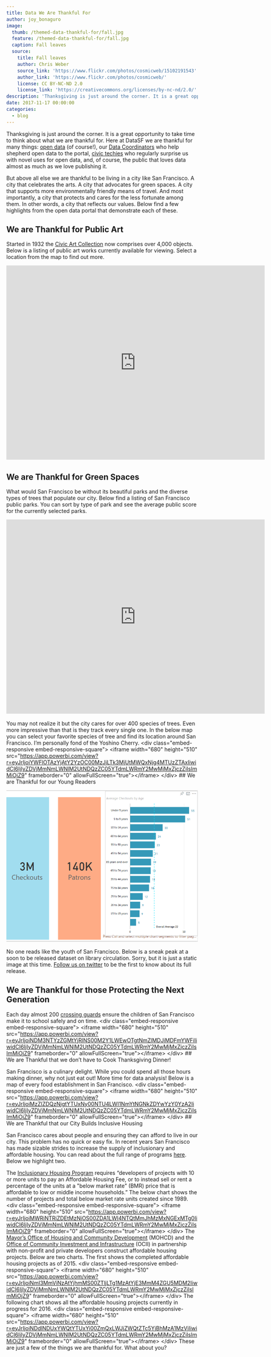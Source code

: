 ```yaml
---
title: Data We Are Thankful For
author: joy_bonaguro
image:
  thumb: /themed-data-thankful-for/fall.jpg
  feature: /themed-data-thankful-for/fall.jpg
  caption: Fall leaves
  source:
    title: Fall leaves
    author: Chris Weber
    source_link: 'https://www.flickr.com/photos/cosmicweb/15102191543'
    author_link: 'https://www.flickr.com/photos/cosmicweb/'
    license: CC BY-NC-ND 2.0
    license_link: 'https://creativecommons.org/licenses/by-nc-nd/2.0/'
description: 'Thanksgiving is just around the corner. It is a great opportunity to take time to think about what we are thankful for. Here at DataSF we are thankful for many things: open data (of course!), our Data Coordinators...'
date: 2017-11-17 00:00:00
categories:
  - blog
---
```



Thanksgiving is just around the corner. It is a great opportunity to take time to think about what we are thankful for. Here at DataSF we are thankful for many things: [open data](https://data.sfgov.org/) (of course!), our [Data Coordinators](https://datasf.org/coordinators/) who help shepherd open data to the portal, [civic techies](http://codeforsanfrancisco.org/projects) who regularly surprise us with novel uses for open data, and, of course, the public that loves data almost as much as we love publishing it.

But above all else we are thankful to be living in a city like San Francisco. A city that celebrates the arts. A city that advocates for green spaces. A city that supports more environmentally friendly means of travel. And most importantly, a city that protects and cares for the less fortunate among them. In other words, a city that reflects our values. Below find a few highlights from the open data portal that demonstrate each of these.

## We are Thankful for Public Art

Started in 1932 the [Civic Art Collection](http://www.sfartscommission.org/pubartcollection/about-public-art-and-civic-art-collection/program-information/) now comprises over 4,000 objects. Below is a listing of public art works currently available for viewing. Select a location from the map to find out more.

<div class="embed-responsive embed-responsive-square"><iframe src="https://app.powerbi.com/view?r=eyJrIjoiNzJiNjZjZWYtOWQ4OC00NzMwLWEzMDgtYTIxMDVlOWVmOTg0IiwidCI6IjIyZDVjMmNmLWNlM2UtNDQzZC05YTdmLWRmY2MwMjMxZjczZiIsImMiOjZ9" allowfullscreen="true" width="680" height="510" frameborder="0"></iframe></div>

## We are Thankful for Green Spaces

What would San Francisco be without its beautiful parks and the diverse types of trees that populate our city. Below find a listing of San Francisco public parks. You can sort by type of park and see the average public score for the currently selected parks.

<div class="embed-responsive embed-responsive-square"><iframe src="https://app.powerbi.com/view?r=eyJrIjoiNzUzNWUxYWQtMTU0Yy00Mjc5LTg3ZjQtYmMyZjEzNjQ1YTliIiwidCI6IjIyZDVjMmNmLWNlM2UtNDQzZC05YTdmLWRmY2MwMjMxZjczZiIsImMiOjZ9" allowfullscreen="true" width="680" height="510" frameborder="0"></iframe></div>

You may not realize it but the city cares for over 400 species of trees. Even more impressive than that is they track every single one. In the below map you can select your favorite species of tree and find its location around San Francisco. I’m personally fond of the Yoshino Cherry. &lt;div class="embed-responsive embed-responsive-square"&gt; &lt;iframe width="680" height="510" src="https://app.powerbi.com/view?r=eyJrIjoiYWFlOTAzYjAtY2YzOC00MzJjLTk3MjUtMWQxNjg4MTUzZTAxIiwidCI6IjIyZDVjMmNmLWNlM2UtNDQzZC05YTdmLWRmY2MwMjMxZjczZiIsImMiOjZ9" frameborder="0" allowFullScreen="true"&gt;&lt;/iframe&gt; &lt;/div&gt; ## We are Thankful for our Young Readers

![](/uploads/versions/Library---x----795-627x---.png)

No one reads like the youth of San Francisco. Below is a sneak peak at a soon to be released dataset on library circulation. Sorry, but it is just a static image at this time. [Follow us on twitter](https://twitter.com/DataSF) to be the first to know about its full release.

## We are Thankful for those Protecting the Next Generation

Each day almost 200 [crossing guards](https://www.sfmta.com/services/streets-sidewalks/request-crossing-guard) ensure the children of San Francisco make it to school safely and on time. &lt;div class="embed-responsive embed-responsive-square"&gt; &lt;iframe width="680" height="510" src="https://app.powerbi.com/view?r=eyJrIjoiNDM3NTYzZGMtYjRlNS00M2Y1LWEwOTgtNmZlMDJiMDFmYWFiIiwidCI6IjIyZDVjMmNmLWNlM2UtNDQzZC05YTdmLWRmY2MwMjMxZjczZiIsImMiOjZ9" frameborder="0" allowFullScreen="true"&gt;&lt;/iframe&gt; &lt;/div&gt; ## We are Thankful that we don’t have to Cook Thanksgiving Dinner!

San Francisco is a culinary delight. While you could spend all those hours making dinner, why not just eat out! More time for data analysis! Below is a map of every food establishment in San Francisco. &lt;div class="embed-responsive embed-responsive-square"&gt; &lt;iframe width="680" height="510" src="https://app.powerbi.com/view?r=eyJrIjoiMzZlZDQzNjgtYTUxNy00NTU4LWI1NmYtNGNkZDYwYzY0YzA2IiwidCI6IjIyZDVjMmNmLWNlM2UtNDQzZC05YTdmLWRmY2MwMjMxZjczZiIsImMiOjZ9" frameborder="0" allowFullScreen="true"&gt;&lt;/iframe&gt; &lt;/div&gt; ## We are Thankful that our City Builds Inclusive Housing

San Francisco cares about people and ensuring they can afford to live in our city. This problem has no quick or easy fix. In recent years San Francisco has made sizable strides to increase the supply of inclusionary and affordable housing. You can read about the full range of programs [here](http://sfmohcd.org/). Below we highlight two.

The [Inclusionary Housing Program](http://sfmohcd.org/inclusionary-housing-program) requires “developers of projects with 10 or more units to pay an Affordable Housing Fee, or to instead sell or rent a percentage of the units at a "below market rate" (BMR) price that is affordable to low or middle income households.” The below chart shows the number of projects and total below market rate units created since 1989. &lt;div class="embed-responsive embed-responsive-square"&gt; &lt;iframe width="680" height="510" src="https://app.powerbi.com/view?r=eyJrIjoiMWRiNTRiZDEtMzNjOS00ZDA1LWI4NTQtMmJhMzMxNGExMTg0IiwidCI6IjIyZDVjMmNmLWNlM2UtNDQzZC05YTdmLWRmY2MwMjMxZjczZiIsImMiOjZ9" frameborder="0" allowFullScreen="true"&gt;&lt;/iframe&gt; &lt;/div&gt; The [Mayor’s Office of Housing and Community Development](http://sfmohcd.org/) (MOHCD) and the [Office of Community Investment and Infrastructure](http://sfocii.org/) (OCII) in partnership with non-profit and private developers construct affordable housing projects. Below are two charts. The first shows the completed affordable housing projects as of 2015. &lt;div class="embed-responsive embed-responsive-square"&gt; &lt;iframe width="680" height="510" src="https://app.powerbi.com/view?r=eyJrIjoiNmI3MmViNzAtYjhmMS00ZTljLTg1MzAtYjE3MmM4ZGU5MDM2IiwidCI6IjIyZDVjMmNmLWNlM2UtNDQzZC05YTdmLWRmY2MwMjMxZjczZiIsImMiOjZ9" frameborder="0" allowFullScreen="true"&gt;&lt;/iframe&gt; &lt;/div&gt; The following chart shows all the affordable housing projects currently in progress for 2016. &lt;div class="embed-responsive embed-responsive-square"&gt; &lt;iframe width="680" height="510" src="https://app.powerbi.com/view?r=eyJrIjoiNDdlNDUxYWQtYTUxYi00ZmQxLWJjZWQtZTc5YjBhMzA1MzVjIiwidCI6IjIyZDVjMmNmLWNlM2UtNDQzZC05YTdmLWRmY2MwMjMxZjczZiIsImMiOjZ9" frameborder="0" allowFullScreen="true"&gt;&lt;/iframe&gt; &lt;/div&gt; These are just a few of the things we are thankful for. What about you?